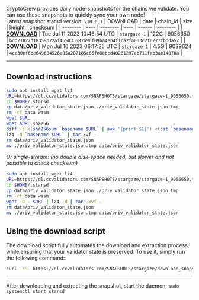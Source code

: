 CryptoCrew provides daily node-snapshots for the chains we validate. You can use these snapshots to quickly sync your own node!  
Latest snapshot starsd version: `v10.0.1`
| DOWNLOAD | date | chain_id | size | height | checksum |
| -------- | ---- | -------- | ---- | ------ | -------- |
| **[DOWNLOAD](https://dl.ccvalidators.com/SNAPSHOTS/$CHAIN_NAME/stargaze-1_9056650.tar.lz4)** | Tue Jul 11 2023 10:46:54 UTC | `stargaze-1` | 122G | 9056650 | `bdd21822d18359b72af465033587a96f09ba4eb4f1ca2fa003c2f0277fbdda57` |
| **[DOWNLOAD](https://dl.ccvalidators.com/SNAPSHOTS/$CHAIN_NAME/stargaze-1_9039624.tar.lz4)** | Mon Jul 10 2023 06:17:25 UTC | `stargaze-1` | 4.5G | 9039624 | `4ce30ef6be649684526a05a287185c65fe8ebcd40261297eb711fab3ae14070a` |
 
---
## Download instructions
 
```sh
sudo apt install wget lz4
URL=https://dl.ccvalidators.com/SNAPSHOTS/stargaze/stargaze-1_9056650.tar.lz4
cd $HOME/.starsd
cp data/priv_validator_state.json ./priv_validator_state.json.tmp
rm -rf data wasm
wget $URL
wget $URL.sha256
diff -s <(sha256sum `basename $URL` | awk '{print $1}') <(cat `basename $URL`.sha256)
lz4 -d `basename $URL` | tar xvf -
rm data/priv_validator_state.json
mv ./priv_validator_state.json.tmp data/priv_validator_state.json
```
*Or single-stream: (no double disk-space needed, but slower and not possible to check checksum)*
```sh
sudo apt install wget lz4
URL=https://dl.ccvalidators.com/SNAPSHOTS/stargaze/stargaze-1_9056650.tar.lz4
cd $HOME/.starsd
cp data/priv_validator_state.json ./priv_validator_state.json.tmp
rm -rf data wasm
wget -O - $URL | lz4 -d | tar -xvf -
rm data/priv_validator_state.json
mv ./priv_validator_state.json.tmp data/priv_validator_state.json
```
## Using the download script
 
The download script fully automates the download and extraction process, while ensuring that your validator state is preserved. To use it, simply run the following command:
 
```sh
curl -sSL https://dl.ccvalidators.com/SNAPSHOTS/stargaze/download_snapshot.sh | bash
```
---
After downloading and extracting the snapshot, start the daemon: `sudo systemctl start starsd`
